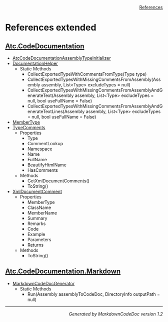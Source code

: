 <div style='text-align: right'>

[References](Index.md)

</div>


# References extended

## [Atc.CodeDocumentation](Atc.CodeDocumentation.md)

- [AtcCodeDocumentationAssemblyTypeInitializer](Atc.CodeDocumentation.md#atccodedocumentationassemblytypeinitializer)
- [DocumentationHelper](Atc.CodeDocumentation.md#documentationhelper)
  -  Static Methods
     - CollectExportedTypeWithCommentsFromType(Type type)
     - CollectExportedTypesWithMissingCommentsFromAssembly(Assembly assembly, List&lt;Type&gt; excludeTypes = null)
     - CollectExportedTypesWithMissingCommentsFromAssemblyAndGenerateText(Assembly assembly, List&lt;Type&gt; excludeTypes = null, bool useFullName = False)
     - CollectExportedTypesWithMissingCommentsFromAssemblyAndGenerateTextLines(Assembly assembly, List&lt;Type&gt; excludeTypes = null, bool useFullName = False)
- [MemberType](Atc.CodeDocumentation.md#membertype)
- [TypeComments](Atc.CodeDocumentation.md#typecomments)
  -  Properties
     - Type
     - CommentLookup
     - Namespace
     - Name
     - FullName
     - BeautifyHtmlName
     - HasComments
  -  Methods
     - GetXmlDocumentComments()
     - ToString()
- [XmlDocumentComment](Atc.CodeDocumentation.md#xmldocumentcomment)
  -  Properties
     - MemberType
     - ClassName
     - MemberName
     - Summary
     - Remarks
     - Code
     - Example
     - Parameters
     - Returns
  -  Methods
     - ToString()

## [Atc.CodeDocumentation.Markdown](Atc.CodeDocumentation.Markdown.md)

- [MarkdownCodeDocGenerator](Atc.CodeDocumentation.Markdown.md#markdowncodedocgenerator)
  -  Static Methods
     - Run(Assembly assemblyToCodeDoc, DirectoryInfo outputPath = null)

<hr /><div style='text-align: right'><i>Generated by MarkdownCodeDoc version 1.2</i></div>

